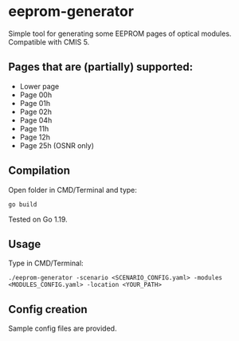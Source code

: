 # eeprom-generator
Simple tool for generating some EEPROM pages of optical modules. Compatible with CMIS 5.

## Pages that are (partially) supported:
* Lower page
* Page 00h
* Page 01h
* Page 02h
* Page 04h
* Page 11h
* Page 12h
* Page 25h (OSNR only)

## Compilation
Open folder in CMD/Terminal and type:
```
go build
```
Tested on Go 1.19.

## Usage
Type in CMD/Terminal:
```
./eeprom-generator -scenario <SCENARIO_CONFIG.yaml> -modules <MODULES_CONFIG.yaml> -location <YOUR_PATH>
```

## Config creation
Sample config files are provided.
